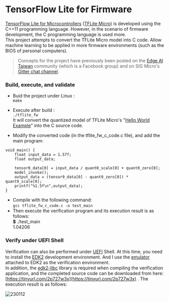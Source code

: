 # TensorFlow Lite for Firmware  
[TensorFlow Lite for Microcontrollers](https://www.tensorflow.org/lite/microcontrollers) ([TFLite Micro](https://github.com/tensorflow/tflite-micro)) is developed using the C++11 programming language. However, in the scenario of firmware development, the C programming language is used more.  
This project attempts to convert the TFLite Micro model into C code. Allow machine learning to be applied in more firmware environments (such as the BIOS of personal computers).  
  
> Concepts for the project have previously been posted on the [Edge AI Taiwan](https://www.facebook.com/groups/edgeaitw/) community (which is a Facebook group) and on SIG Micro's [Gitter chat channel](https://gitter.im/tensorflow/sig-micro).  
  
### Build, execute, and validate
  
* Buid the project under Linux :  
`make`  
  
* Execute after build :  
`./tflite_fw`  
It will convert the quantized model of TFLite Micro's "[Hello World Example](https://github.com/tensorflow/tflite-micro/tree/main/tensorflow/lite/micro/examples/hello_world)" into the C source code.  
  
* Modify the converted code (in the tflite_fw_c_code.c file), and add the main program:  
  
```  
void main() {
    float input_data = 1.57f;
    float output_data;
    
    tensor0_data[0] = input_data / quant0_scale[0] + quant0_zero[0];
    model_invoke();
    output_data = (tensor9_data[0] - quant9_zero[0]) * quant9_scale[0];
    printf("%1.5f\n",output_data);
}
```  
  
* Compile with the following command:  
`gcc tflite_fw_c_code.c -o test_main`  
* Then execute the verification program and its execution result is as follows:  
**$** ./test_main  
1.04206  
  
### Verify under UEFI Shell  
Verification can also be performed under [UEFI](https://uefi.org/) Shell. At this time, you need to install the [EDK2](https://github.com/tianocore/edk2) development environment. And I use the [emulator](https://github.com/tianocore/edk2/blob/master/EmulatorPkg/Readme.md) attached to EDK2 as the verification environment.  
In addition, the [edk2-libc](https://github.com/tianocore/edk2-libc) library is required when compiling the verification application, and the completed source code can be downloaded from here: [https://tinyurl.com/2p727w3x](https://tinyurl.com/2p727w3x) . The execution result is as follows:  
  
![230112](https://user-images.githubusercontent.com/44540872/212110306-6ad8e4ce-d07a-48d6-9dcc-7c8c2bfccb62.png)

